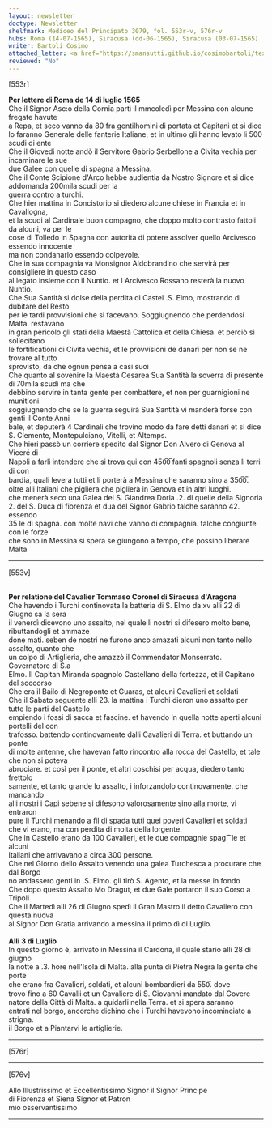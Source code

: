 ```yaml
---
layout: newsletter
doctype: Newsletter
shelfmark: Mediceo del Principato 3079, fol. 553r-v, 576r-v
hubs: Roma (14-07-1565), Siracusa (dd-06-1565), Siracusa (03-07-1565)
writer: Bartoli Cosimo
attached_letter: <a href="https://smansutti.github.io/cosimobartoli/texts/Carteggio_Universale_035/">Carteggio_Universale_035</a>
reviewed: "No"
---
```


[553r]  
  
  
<strong>Per lettere di Roma de 14 di luglio 1565</strong>  
Che il Signor Asc:o della Cornia partì il mmcoledì per Messina con alcune fregate havute  
a Repa, et seco vanno da 80 fra gentilhomini di portata et Capitani et si dice  
lo faranno Generale delle fanterie Italiane, et in ultimo gli hanno levato li 500 scudi di ente  
Che il Giovedi notte andò il Servitore Gabrio Serbellone a Civita vechia per incaminare le sue  
due Galee con quelle di spagna a Messina.  
Che il Conte Scipione d'Arco hebbe audientia da Nostro Signore et si dice addomanda 200mila scudi per la  
guerra contro a turchi.  
Che hier mattina in Concistorio si diedero alcune chiese in Francia et in Cavallogna,  
et la scudi al Cardinale buon compagno, che doppo molto contrasto fattoli da alcuni, va per le  
cose di Tolledo in Spagna con autorità di potere assolver quello Arcivesco essendo innocente  
ma non condanarlo essendo colpevole.  
Che in sua compagnia va Monsignor Aldobrandino che servirà per consigliere in questo caso  
al legato insieme con il Nuntio. et l Arcivesco Rossano resterà la nuovo Nuntio.  
Che Sua Santità si dolse della perdita di Castel .S. Elmo, mostrando di dubitare del Resto  
per le tardi provvisioni che si facevano. Soggiugnendo che perdendosi Malta. restavano  
in gran pericolo gli stati della Maestà Cattolica et della Chiesa. et perciò si sollecitano  
le fortificationi di Civita vechia, et le provvisioni de danari per non se ne trovare al tutto  
sprovisto, da che ognun pensa a casi suoi  
Che quanto al sovenire la Maestà Cesarea Sua Santità la soverra di presente di 70mila scudi ma che  
debbino servire in tanta gente per combattere, et non per guarnigioni ne munitioni.  
soggiugnendo che se la guerra seguirà Sua Santità vi manderà forse con genti il Conte Anni  
bale, et deputerà 4 Cardinali che trovino modo da fare detti danari et si dice  
S. Clemente, Montepulciano, Vitelli, et Altemps.  
Che hieri passò un corriere spedito dal Signor Don Alvero di Genova al Viceré di  
Napoli a farli intendere che si trova qui con 450̅0̅ fanti spagnoli senza li terri di con  
bardia, quali levera tutti et li porterà a Messina che saranno sino a 350̅0̅.  
oltre alli Italiani che pigliera che piglierà in Genova et in altri luoghi.  
che menerà seco una Galea del S. Giandrea Doria .2. di quelle della Signoria  
2. del S. Duca di fiorenza et dua del Signor Gabrio talche saranno 42. essendo  
35 le di spagna. con molte navi che vanno di compagnia. talche congiunte con le forze  
che sono in Messina si spera se giungono a tempo, che possino liberare Malta  
  
---  

[553v]  
  
  
<br/><strong>Per relatione del Cavalier Tommaso Coronel di Siracusa d'Aragona</strong>  
Che havendo i Turchi continovata la batteria di S. Elmo da xv alli 22 di Giugno sa la sera  
il venerdì dicevono uno assalto, nel quale li nostri si difesero molto bene, ributtandogli et ammaze  
done mati. seben de nostri ne furono anco amazati alcuni non tanto nello assalto, quanto che  
un colpo di Artiglieria, che amazzò il Commendator Monserrato. Governatore di S.a  
Elmo. Il Capitan Miranda spagnolo Castellano della fortezza, et il Capitano del soccorso  
Che era il Bailo di Negroponte et Guaras, et alcuni Cavalieri et soldati  
Che il Sabato seguente alli 23. la mattina i Turchi dieron uno assatto per tutte le parti del Castello  
empiendo i fossi di sacca et fascine. et havendo in quella notte aperti alcuni portelli del con  
trafosso. battendo continovamente dalli Cavalieri di Terra. et buttando un ponte  
di molte antenne, che havevan fatto rincontro alla rocca del Castello, et tale che non si poteva  
abruciare. et così per il ponte, et altri coschisi per acqua, diedero tanto frettolo  
samente, et tanto grande lo assalto, i inforzandolo continovamente. che mancando  
alli nostri i Capi sebene si difesono valorosamente sino alla morte, vi entraron  
pure li Turchi menando a fil di spada tutti quei poveri Cavalieri et soldati  
che vi erano, ma con perdita di molta della lorgente.  
Che in Castello erano da 100 Cavalieri, et le due compagnie spag⁀le et alcuni  
Italiani che arrivavano a circa 300 persone.  
Che nel Giorno dello Assalto venendo una galea Turchesca a procurare che dal Borgo  
no andassero genti in .S. Elmo. gli tirò S. Agento, et la messe in fondo  
Che dopo questo Assalto Mo Dragut, et due Gale portaron il suo Corso a Tripoli  
Che il Martedì alli 26 di Giugno spedì il Gran Mastro il detto Cavaliero con questa nuova  
al Signor Don Gratia arrivando a messina il primo dì di Luglio.  
<br/><strong>Alli 3 di Luglio</strong>  
In questo giorno è, arrivato in Messina il Cardona, il quale stario alli 28 di giugno  
la notte a .3. hore nell'Isola di Malta. alla punta di Pietra Negra la gente che porte  
che erano fra Cavalieri, soldati, et alcuni bombardieri da 550̅. dove  
trovo fino a 60 Cavalli et un Cavaliere di S. Giovanni mandato dal Govere  
natore della Città di Malta. a quidarli nella Terra. et si spera saranno  
entrati nel borgo, ancorche dichino che i Turchi havevono incominciato a strigna.  
il Borgo et a Piantarvi le artiglierie.  
  
---  

[576r]  
  
  
  
---  

[576v]  
  
  
Allo Illustrissimo et Eccellentissimo Signor il Signor Principe  
di Fiorenza et Siena Signor et Patron  
mio osservantissimo  
  
---  

